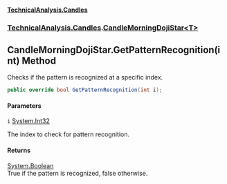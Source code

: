 #### [TechnicalAnalysis.Candles](Atypical.TechnicalAnalysis.Candles.md 'Atypical.TechnicalAnalysis.Candles')
### [TechnicalAnalysis.Candles](Atypical.TechnicalAnalysis.Candles.md#TechnicalAnalysis.Candles 'TechnicalAnalysis.Candles').[CandleMorningDojiStar&lt;T&gt;](CandleMorningDojiStar_T_.md 'TechnicalAnalysis.Candles.CandleMorningDojiStar<T>')

## CandleMorningDojiStar<T>.GetPatternRecognition(int) Method

Checks if the pattern is recognized at a specific index.

```csharp
public override bool GetPatternRecognition(int i);
```
#### Parameters

<a name='TechnicalAnalysis.Candles.CandleMorningDojiStar_T_.GetPatternRecognition(int).i'></a>

`i` [System.Int32](https://docs.microsoft.com/en-us/dotnet/api/System.Int32 'System.Int32')

The index to check for pattern recognition.

#### Returns
[System.Boolean](https://docs.microsoft.com/en-us/dotnet/api/System.Boolean 'System.Boolean')  
True if the pattern is recognized, false otherwise.